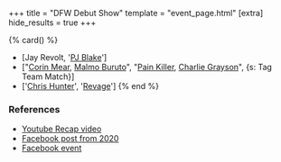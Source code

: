 +++
title = "DFW Debut Show"
template = "event_page.html"
[extra]
hide_results = true
+++

{% card() %}
- [Jay Revolt, '[PJ Blake](@/w/pj-blake.md)']
- ["[Corin Mear](@/w/corin-mear.md), [Malmo Buruto](@/w/malmo-buruto.md)", "[Pain
    Killer](@/w/pain-killer.md), [Charlie Grayson](@/w/madman-charlie.md)", {s: Tag
      Team Match}]
- ['[Chris Hunter](@/w/chris-hunter.md)', '[Revage](@/w/rafael-kid.md)']
{% end %}

### References

* [Youtube Recap video](https://www.youtube.com/watch?v=iWOEu1OakYk)
* [Facebook post from 2020](https://www.facebook.com/DreamFactoryWrestling/posts/pfbid02VbF5zWtSJw2qUi94o9jtEkUe2ZoiFfVTc4uyUpLnhUACHgtwcFssrgWC6KMjAQMgl)
* [Facebook event](https://www.facebook.com/events/387898834729356/)
